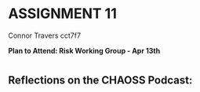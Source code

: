 ASSIGNMENT 11
=============
Connor Travers
cct7f7

**Plan to Attend: Risk Working Group - Apr 13th**
#

Reflections on the CHAOSS Podcast:
----------------------------------


